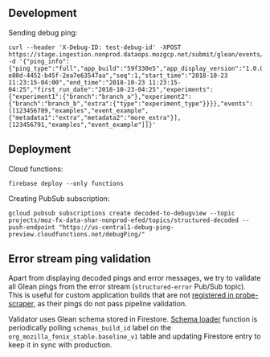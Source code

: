 
## Development
Sending debug ping:
```
curl --header 'X-Debug-ID: test-debug-id' -XPOST https://stage.ingestion.nonprod.dataops.mozgcp.net/submit/glean/events/1/$(uuidgen) -d '{"ping_info":{"ping_type":"full","app_build":"59f330e5","app_display_version":"1.0.0","telemetry_sdk_build":"abcdabcd","client_id":"9ff20eb7-e80d-4452-b45f-2ea7e63547aa","seq":1,"start_time":"2018-10-23 11:23:15-04:00","end_time":"2018-10-23 11:23:15-04:25","first_run_date":"2018-10-23-04:25","experiments":{"experiment1":{"branch":"branch_a"},"experiment2":{"branch":"branch_b","extra":{"type":"experiment_type"}}}},"events":[[123456789,"examples","event_example",{"metadata1":"extra","metadata2":"more_extra"}],[123456791,"examples","event_example"]]}'
```

## Deployment
Cloud functions:
```
firebase deploy --only functions
```

Creating PubSub subscription:
```
gcloud pubsub subscriptions create decoded-to-debugview --topic projects/moz-fx-data-shar-nonprod-efed/topics/structured-decoded --push-endpoint "https://us-central1-debug-ping-preview.cloudfunctions.net/debugPing/"
```

## Error stream ping validation
Apart from displaying decoded pings and error messages, we try to validate all Glean pings from the error stream (`structured-error` Pub/Sub topic). This is useful for custom application builds that are not [registered in probe-scraper](https://github.com/mozilla/probe-scraper/blob/master/repositories.yaml), as their pings do not pass pipeline validation.

Validator uses Glean schema stored in Firestore. [Schema loader](schemaLoader.js) function is periodically polling `schemas_build_id` label on the `org_mozilla_fenix_stable.baseline_v1` table and updating Firestore entry to keep it in sync with production.
